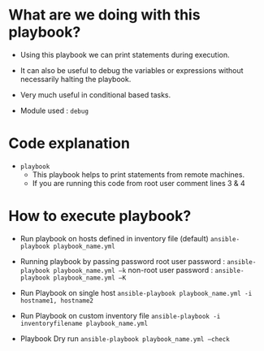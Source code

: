 # What are we doing with this playbook?

* Using this playbook we can print statements during execution.

* It can also be useful to debug the variables or expressions without necessarily halting the playbook.

* Very much useful in conditional based tasks.
* Module used : `debug`

# Code explanation

* `playbook` 
   - This playbook helps to print statements from remote machines.
   - If you are running this code from root user comment lines 3 & 4

# How to execute playbook?
 - Run playbook on hosts defined in inventory file (default)
   `ansible-playbook playbook_name.yml`

 - Running playbook by passing password
   root user password     : `ansible-playbook playbook_name.yml –k`
   non-root user password : `ansible-playbook playbook_name.yml –K`

 - Run Playbook on single host
   `ansible-playbook playbook_name.yml -i hostname1, hostname2`

 - Run Playbook on custom inventory file
   `ansible-playbook -i inventoryfilename playbook_name.yml`
   
 - Playbook Dry run
   `ansible-playbook playbook_name.yml –check`